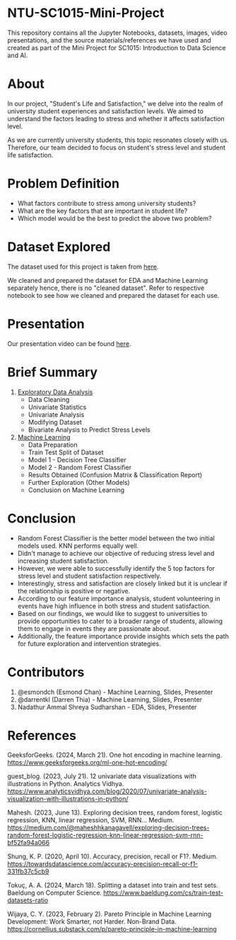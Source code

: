 # NTU-SC1015-Mini-Project
This repository contains all the Jupyter Notebooks, datasets, images, video presentations, and the source materials/references we have used and created as part of the Mini Project for SC1015: Introduction to Data Science and AI.
# About
In our project, "Student's Life and Satisfaction," we delve into the realm of university student experiences and satisfaction levels. We aimed to understand the factors leading to stress and whether it affects satisfaction level.

As we are currently university students, this topic resonates closely with us. Therefore, our team decided to focus on student's stress level and student life satisfaction.
# Problem Definition
- What factors contribute to stress among university students?
- What are the key factors that are important in student life?
- Which model would be the best to predict the above two problem?
# Dataset Explored 
The dataset used for this project is taken from [here](https://www.kaggle.com/datasets/shivamb/ideal-student-life-survey/).

We cleaned and prepared the dataset for EDA and Machine Learning separately hence, there is no "cleaned dataset". Refer to respective notebook to see how we cleaned and prepared the dataset for each use.
# Presentation
Our presentation video can be found [here](https://www.youtube.com/watch?v=McWwfiqxBis).
# Brief Summary
1. [Exploratory Data Analysis](https://github.com/esmondch/NTU-SC1015-Mini-Project/blob/main/Exploratory%20Data%20Analysis.ipynb)
   - Data Cleaning
   - Univariate Statistics
   - Univariate Analysis
   - Modifying Dataset
   - Bivariate Analysis to Predict Stress Levels
3. [Machine Learning](https://github.com/esmondch/NTU-SC1015-Mini-Project/blob/main/Machine%20Learning.ipynb)
   - Data Preparation
   - Train Test Split of Dataset
   - Model 1 - Decision Tree Classifier
   - Model 2 - Random Forest Classifier
   - Results Obtained (Confusion Matrix & Classification Report)
   - Further Exploration (Other Models)
   - Conclusion on Machine Learning
# Conclusion
- Random Forest Classifier is the better model between the two initial models used. KNN performs equally well.
- Didn't manage to achieve our objective of reducing stress level and increasing student satisfaction.
- However, we were able to successfully identify the 5 top factors for stress level and student satisfaction respectively.
- Interestingly, stress and satisfaction are closely linked but it is unclear if the relationship is positive or negative.
- According to our feature importance analysis, student volunteering in events have high influence in both stress and student satisfaction.
- Based on our findings, we would like to suggest to universities to provide opportunities to cater to a broader range of students, allowing them to engage in events they are passionate about.
- Additionally, the feature importance provide insights which sets the path for future exploration and intervention strategies.
# Contributors
1. @esmondch (Esmond Chan) - Machine Learning, Slides, Presenter
2. @darrentkl (Darren Thia) - Machine Learning, Slides, Presenter
3. Nadathur Ammal Shreya Sudharshan - EDA, Slides, Presenter
# References
GeeksforGeeks. (2024, March 21). One hot encoding in machine learning. https://www.geeksforgeeks.org/ml-one-hot-encoding/ 

guest_blog. (2023, July 21). 12 univariate data visualizations with illustrations in Python. Analytics Vidhya. https://www.analyticsvidhya.com/blog/2020/07/univariate-analysis-visualization-with-illustrations-in-python/ 

Mahesh. (2023, June 13). Exploring decision trees, random forest, logistic regression, KNN, linear regression, SVM, RNN... Medium. https://medium.com/@maheshhkanagavell/exploring-decision-trees-random-forest-logistic-regression-knn-linear-regression-svm-rnn-bf52fa94a066 

Shung, K. P. (2020, April 10). Accuracy, precision, recall or F1?. Medium. https://towardsdatascience.com/accuracy-precision-recall-or-f1-331fb37c5cb9 

Tokuç, A. A. (2024, March 18). Splitting a dataset into train and test sets. Baeldung on Computer Science. https://www.baeldung.com/cs/train-test-datasets-ratio 

Wijaya, C. Y. (2023, February 2). Pareto Principle in Machine Learning Development: Work Smarter, not Harder. Non-Brand Data. https://cornellius.substack.com/p/pareto-principle-in-machine-learning 
